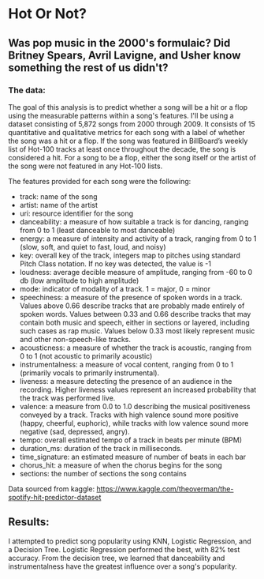 # Hot Or Not? 

## Was pop music in the 2000's formulaic? Did Britney Spears, Avril Lavigne, and Usher know something the rest of us didn't? 
### The data:

The goal of this analysis is to predict whether a song will be a hit or a flop using the measurable patterns within a song's features. I'll be using a dataset consisting of 5,872 songs from 2000 through 2009. It consists of 15 quantitative and qualitative metrics for each song with a label of whether the song was a hit or a flop. If the song was featured in BillBoard’s weekly list of Hot-100 tracks at least once throughout the decade, the song is considered a hit. For a song to be a flop, either the song itself or the artist of the song were not featured in any Hot-100 lists. 

The features provided for each song were the following: 
- track: name of the song
- artist: name of the artist
- uri: resource identifier for the song
- danceability: a measure of how suitable a track is for dancing, ranging from 0 to 1 (least danceable to most danceable)
- energy: a measure of intensity and activity of a track, ranging from 0 to 1 (slow, soft, and quiet to fast, loud, and noisy)
- key: overall key of the track, integers map to pitches using standard Pitch Class notation. If no key was detected, the value is -1
- loudness: average decible measure of amplitude, ranging from -60 to 0 db (low amplitude to high amplitude)
- mode: indicator of modality of a track. 1 = major, 0 = minor
- speechiness: a measure of the presence of spoken words in a track. Values above 0.66 describe tracks that are probably made entirely of spoken words. Values between 0.33 and 0.66 describe tracks that may contain both music and speech, either in sections or layered, including such cases as rap music. Values below 0.33 most likely represent music and other non-speech-like tracks. 
- acousticness: a measure of whether the track is acoustic, ranging from 0 to 1 (not acoustic to primarily acoustic)
- instrumentalness: a measure of vocal content, ranging from 0 to 1 (primarily vocals to primarily instrumental). 
- liveness: a measure detecting the presence of an audience in the recording. Higher liveness values represent an increased probability that the track was performed live.
- valence: a measure from 0.0 to 1.0 describing the musical positiveness conveyed by a track. Tracks with high valence sound more positive (happy, cheerful, euphoric), while tracks with low valence sound more negative (sad, depressed, angry).
- tempo: overall estimated tempo of a track in beats per minute (BPM)
- duration_ms: duration of the track in milliseconds.
- time_signature: an estimated measure of number of beats in each bar 
- chorus_hit: a measure of when the chorus begins for the song
- sections: the number of sections the song contains

Data sourced from kaggle: https://www.kaggle.com/theoverman/the-spotify-hit-predictor-dataset

## Results:
I attempted to predict song popularity using KNN, Logistic Regression, and a Decision Tree. Logistic Regression performed the best, with 82% test accuracy. From the decision tree, we learned that danceability and instrumentalness have the greatest influence over a song's popularity.


